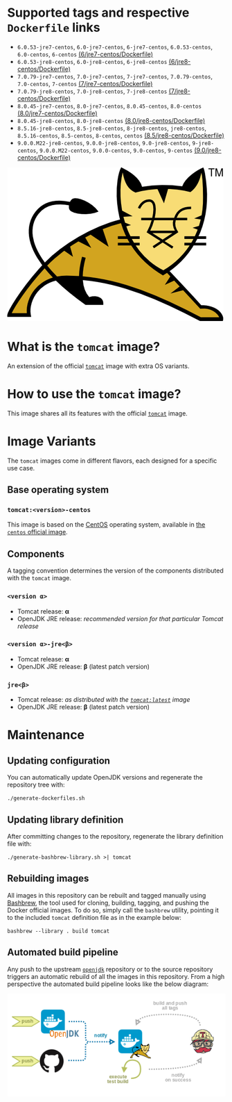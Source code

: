 # Supported tags and respective `Dockerfile` links

* `6.0.53-jre7-centos`, `6.0-jre7-centos`, `6-jre7-centos`, `6.0.53-centos`, `6.0-centos`, `6-centos` [(6/jre7-centos/Dockerfile)](https://github.com/antoineco/tomcat/blob/33c4efe025dc93ce98d43e8d742bbbe702880284/6/jre7-centos/Dockerfile)
* `6.0.53-jre8-centos`, `6.0-jre8-centos`, `6-jre8-centos` [(6/jre8-centos/Dockerfile)](https://github.com/antoineco/tomcat/blob/33c4efe025dc93ce98d43e8d742bbbe702880284/6/jre8-centos/Dockerfile)
* `7.0.79-jre7-centos`, `7.0-jre7-centos`, `7-jre7-centos`, `7.0.79-centos`, `7.0-centos`, `7-centos` [(7/jre7-centos/Dockerfile)](https://github.com/antoineco/tomcat/blob/b3ad47d1a020347cf7eef8ee79c66472de845015/7/jre7-centos/Dockerfile)
* `7.0.79-jre8-centos`, `7.0-jre8-centos`, `7-jre8-centos` [(7/jre8-centos/Dockerfile)](https://github.com/antoineco/tomcat/blob/b3ad47d1a020347cf7eef8ee79c66472de845015/7/jre8-centos/Dockerfile)
* `8.0.45-jre7-centos`, `8.0-jre7-centos`, `8.0.45-centos`, `8.0-centos` [(8.0/jre7-centos/Dockerfile)](https://github.com/antoineco/tomcat/blob/b3ad47d1a020347cf7eef8ee79c66472de845015/8.0/jre7-centos/Dockerfile)
* `8.0.45-jre8-centos`, `8.0-jre8-centos` [(8.0/jre8-centos/Dockerfile)](https://github.com/antoineco/tomcat/blob/b3ad47d1a020347cf7eef8ee79c66472de845015/8.0/jre8-centos/Dockerfile)
* `8.5.16-jre8-centos`, `8.5-jre8-centos`, `8-jre8-centos`, `jre8-centos`, `8.5.16-centos`, `8.5-centos`, `8-centos`, `centos` [(8.5/jre8-centos/Dockerfile)](https://github.com/antoineco/tomcat/blob/cd8d71fb0c444f8ae7126493c5d1c54a3985eb98/8.5/jre8-centos/Dockerfile)
* `9.0.0.M22-jre8-centos`, `9.0.0-jre8-centos`, `9.0-jre8-centos`, `9-jre8-centos`, `9.0.0.M22-centos`, `9.0.0-centos`, `9.0-centos`, `9-centos` [(9.0/jre8-centos/Dockerfile)](https://github.com/antoineco/tomcat/blob/cd8d71fb0c444f8ae7126493c5d1c54a3985eb98/9.0/jre8-centos/Dockerfile)

![logo](https://raw.githubusercontent.com/antoineco/tomcat/master/logo.png)

# What is the `tomcat` image?

An extension of the official [`tomcat`][docker-tomcat] image with extra OS variants.

# How to use the `tomcat` image?

This image shares all its features with the official [`tomcat`][docker-tomcat] image.

# Image Variants

The `tomcat` images come in different flavors, each designed for a specific use case.

## Base operating system

### `tomcat:<version>-centos`

This image is based on the [CentOS](https://www.centos.org/) operating system, available in [the `centos` official image][docker-centos].

## Components

A tagging convention determines the version of the components distributed with the `tomcat` image.

### `<version α>`

* Tomcat release: **α**
* OpenJDK JRE release: *recommended version for that particular Tomcat release*

### `<version α>-jre<β>`

* Tomcat release: **α**
* OpenJDK JRE release: **β** (latest patch version)

### `jre<β>`

* Tomcat release: *as distributed with the [`tomcat:latest`][docker-tomcat] image*
* OpenJDK JRE release: **β** (latest patch version)

# Maintenance

## Updating configuration

You can automatically update OpenJDK versions and regenerate the repository tree with:

```
./generate-dockerfiles.sh
```

## Updating library definition

After committing changes to the repository, regenerate the library definition file with:

```
./generate-bashbrew-library.sh >| tomcat
```

## Rebuilding images

All images in this repository can be rebuilt and tagged manually using [Bashbrew][bashbrew], the tool used for cloning, building, tagging, and pushing the Docker official images. To do so, simply call the `bashbrew` utility, pointing it to the included `tomcat` definition file as in the example below:

```
bashbrew --library . build tomcat
```

## Automated build pipeline

Any push to the upstream [`openjdk`][docker-openjdk] repository or to the source repository triggers an automatic rebuild of all the images in this repository. From a high perspective the automated build pipeline looks like the below diagram:

![Automated build pipeline][pipeline]


[banner]: https://raw.githubusercontent.com/antoineco/tomcat/master/logo.png
[docker-tomcat]: https://hub.docker.com/_/tomcat/
[docker-centos]: https://hub.docker.com/_/centos/
[docker-openjdk]: https://hub.docker.com/r/antoineco/openjdk/
[bashbrew]: https://github.com/docker-library/official-images/blob/master/bashbrew/README.md
[pipeline]: https://raw.githubusercontent.com/antoineco/tomcat/master/build_pipeline.png
